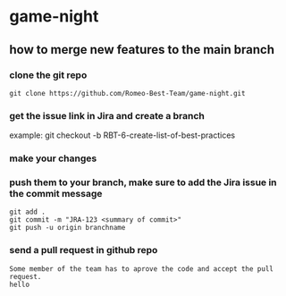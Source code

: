 # game-night

## how to merge new features to the main branch

### clone the git repo
    git clone https://github.com/Romeo-Best-Team/game-night.git

### get the issue link in Jira and create a branch

example:
    git checkout -b RBT-6-create-list-of-best-practices

### make your changes

### push them to your branch, make sure to add the Jira issue in the commit message

    git add .
    git commit -m "JRA-123 <summary of commit>"
    git push -u origin branchname

### send a pull request in github repo
    
    Some member of the team has to aprove the code and accept the pull request.
    hello


